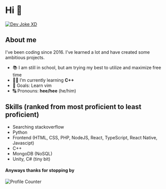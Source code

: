 # Hi 👋
[![Dev Joke XD](https://readme-jokes.vercel.app/api)](https://readme-jokes.vercel.app/api)
## About me
I've been coding since 2016. I've learned a lot and have created some ambitious projects.

- 📚 I am still in school, but am trying my best to utilize and maximize free time
- 👨‍🎓 I’m currently learning **C++**
- 🤤 Goals: Learn vim 
- 🔠 Pronouns: **hee/hee** (he/him)

## Skills (ranked from most proficient to least proficient)
- Searching stackoverflow
- Python
- Frontend (HTML, CSS, PHP, NodeJS, React, TypeScript, React Native, Javascipt)
- C++
- MongoDB (NoSQL)
- Unity, C# (tiny bit)


#### Anyways thanks for stopping by

![Profile Counter](https://komarev.com/ghpvc/?username=electricSoda&color=green)


